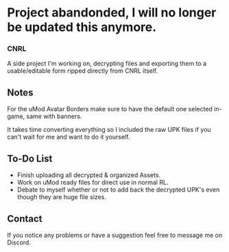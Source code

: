 # Project abandonded, I will no longer be updated this anymore.

### CNRL

A side project I'm working on, decrypting files and exporting them to a usable/editable form ripped directly from CNRL itself.

## Notes

For the uMod Avatar Borders make sure to have the default one selected in-game, same with banners.

It takes time converting everything so I included the raw UPK files if you can't wait for me and want to do it yourself.

## To-Do List

- Finish uploading all decrypted & organized Assets.
- Work on uMod ready files for direct use in normal RL.
- Debate to myself whether or not to add back the decrypted UPK's even though they are huge file sizes.

## Contact
If you notice any problems or have a suggestion feel free to message me on Discord.
